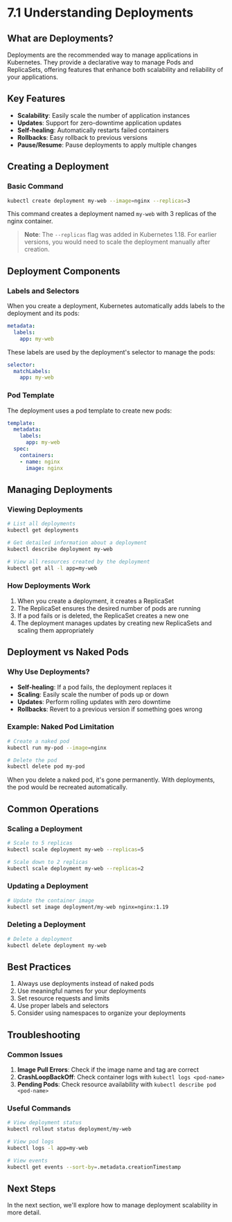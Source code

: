 # 7.1 Understanding Deployments

## What are Deployments?

Deployments are the recommended way to manage applications in Kubernetes. They provide a declarative way to manage Pods and ReplicaSets, offering features that enhance both scalability and reliability of your applications.

## Key Features

- **Scalability**: Easily scale the number of application instances
- **Updates**: Support for zero-downtime application updates
- **Self-healing**: Automatically restarts failed containers
- **Rollbacks**: Easy rollback to previous versions
- **Pause/Resume**: Pause deployments to apply multiple changes

## Creating a Deployment

### Basic Command
```bash
kubectl create deployment my-web --image=nginx --replicas=3
```

This command creates a deployment named `my-web` with 3 replicas of the nginx container.

> **Note**: The `--replicas` flag was added in Kubernetes 1.18. For earlier versions, you would need to scale the deployment manually after creation.

## Deployment Components

### Labels and Selectors

When you create a deployment, Kubernetes automatically adds labels to the deployment and its pods:

```yaml
metadata:
  labels:
    app: my-web
```

These labels are used by the deployment's selector to manage the pods:

```yaml
selector:
  matchLabels:
    app: my-web
```

### Pod Template

The deployment uses a pod template to create new pods:

```yaml
template:
  metadata:
    labels:
      app: my-web
  spec:
    containers:
    - name: nginx
      image: nginx
```

## Managing Deployments

### Viewing Deployments

```bash
# List all deployments
kubectl get deployments

# Get detailed information about a deployment
kubectl describe deployment my-web

# View all resources created by the deployment
kubectl get all -l app=my-web
```

### How Deployments Work

1. When you create a deployment, it creates a ReplicaSet
2. The ReplicaSet ensures the desired number of pods are running
3. If a pod fails or is deleted, the ReplicaSet creates a new one
4. The deployment manages updates by creating new ReplicaSets and scaling them appropriately

## Deployment vs Naked Pods

### Why Use Deployments?

- **Self-healing**: If a pod fails, the deployment replaces it
- **Scaling**: Easily scale the number of pods up or down
- **Updates**: Perform rolling updates with zero downtime
- **Rollbacks**: Revert to a previous version if something goes wrong

### Example: Naked Pod Limitation

```bash
# Create a naked pod
kubectl run my-pod --image=nginx

# Delete the pod
kubectl delete pod my-pod
```

When you delete a naked pod, it's gone permanently. With deployments, the pod would be recreated automatically.

## Common Operations

### Scaling a Deployment

```bash
# Scale to 5 replicas
kubectl scale deployment my-web --replicas=5

# Scale down to 2 replicas
kubectl scale deployment my-web --replicas=2
```

### Updating a Deployment

```bash
# Update the container image
kubectl set image deployment/my-web nginx=nginx:1.19
```

### Deleting a Deployment

```bash
# Delete a deployment
kubectl delete deployment my-web
```

## Best Practices

1. Always use deployments instead of naked pods
2. Use meaningful names for your deployments
3. Set resource requests and limits
4. Use proper labels and selectors
5. Consider using namespaces to organize your deployments

## Troubleshooting

### Common Issues

1. **Image Pull Errors**: Check if the image name and tag are correct
2. **CrashLoopBackOff**: Check container logs with `kubectl logs <pod-name>`
3. **Pending Pods**: Check resource availability with `kubectl describe pod <pod-name>`

### Useful Commands

```bash
# View deployment status
kubectl rollout status deployment/my-web

# View pod logs
kubectl logs -l app=my-web

# View events
kubectl get events --sort-by=.metadata.creationTimestamp
```

## Next Steps

In the next section, we'll explore how to manage deployment scalability in more detail.
